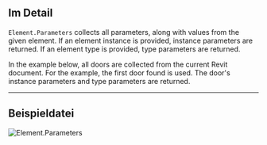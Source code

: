 ## Im Detail
`Element.Parameters` collects all parameters, along with values from the given element. If an element instance is provided, instance parameters are returned. If an element type is provided, type parameters are returned.

In the example below, all doors are collected from the current Revit document. For the example, the first door found is used. The door's instance parameters and type parameters are returned.
___
## Beispieldatei

![Element.Parameters](./Revit.Elements.Element.Parameters_img.jpg)
